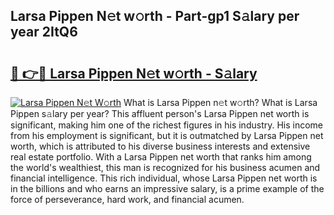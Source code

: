 ## Larsa Pippen N𝚎t w𝚘rth - Part-gp1 S𝚊lary per year 2ItQ6

# <h2><a href="http://gc1o88y.nevu.top/?p=Larsa+Pippen">🔗 👉🔴 Larsa Pippen N𝚎t w𝚘rth - S𝚊lary</a></h2>

[![Larsa Pippen N𝚎t W𝚘rth](https://i.imgur.com/Oavwk0R.jpeg)](http://gc1o88y.nevu.top/?p=Larsa+Pippen)
What is Larsa Pippen n𝚎t w𝚘rth? What is Larsa Pippen s𝚊lary per year?
This affluent person's Larsa Pippen net worth is significant, making him one of the richest figures in his industry. His income from his employment is significant, but it is outmatched by Larsa Pippen net worth, which is attributed to his diverse business interests and extensive real estate portfolio. With a Larsa Pippen net worth that ranks him among the world's wealthiest, this man is recognized for his business acumen and financial intelligence. This rich individual, whose Larsa Pippen net worth is in the billions and who earns an impressive salary, is a prime example of the force of perseverance, hard work, and financial acumen.
